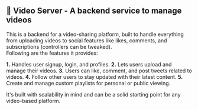 ## 🎥 Video Server - A backend service to manage videos

This is a backend for a video-sharing platform, built to handle everything from uploading videos to social features like likes, comments, and subscriptions (controllers can be tweaked).  
Following are the features it provides:

**1.** Handles user signup, login, and profiles.
**2.** Lets users upload and manage their videos.
**3.** Users can like, comment, and post tweets related to videos.
**4.** Follow other users to stay updated with their latest content.
**5.** Create and manage custom playlists for personal or public viewing.

It's built with scalability in mind and can be a solid starting point for any video-based platform.
